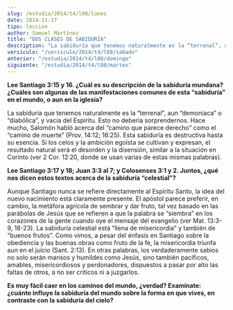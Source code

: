 ```yaml
---
slug: /estudia/2014/t4/l08/lunes
date: 2014-11-17
tipo: leccion
author: Samuel Martínez
title: "DOS CLASES DE SABIDURÍA"
description: "La sabiduría que tenemos naturalmente es la “terrenal”, aun “demoníaca” o “diabólica”, y vacía del Espíritu. Esto no debería sorprendernos. Hace mucho, Salomón habló acerca del “camino que parece derecho” como el “camino de muerte” (Prov. 14:12; 16:25)."
versiculo: "/versiculo/2014/t4/l08/sabado"
anterior: "/estudia/2014/t4/l08/domingo"
siguiente: "/estudia/2014/t4/l08/martes"
---
```


**Lee Santiago 3:15 y 16. ¿Cuál es su descripción de la sabiduría mundana? ¿Cuáles son algunas de las manifestaciones comunes de esta “sabiduría” en el mundo, o aun en la iglesia?**

La sabiduría que tenemos naturalmente es la “terrenal”, aun “demoníaca” o “diabólica”, y vacía del Espíritu. Esto no debería sorprendernos. Hace mucho, Salomón habló acerca del “camino que parece derecho” como el “camino de muerte” (Prov. 14:12; 16:25). Esta sabiduría es destructiva hasta su esencia. Si los celos y la ambición egoísta se cultivan y expresan, el resultado natural será el desorden y la disensión, similar a la situación en Corinto (ver 2 Cor. 12:20, donde se usan varias de estas mismas palabras).

**Lee Santiago 3:17 y 18; Juan 3:3 al 7; y Colosenses 3:1 y 2. Juntos, ¿qué nos dicen estos textos acerca de la sabiduría “celestial”?**

Aunque Santiago nunca se refiere directamente al Espíritu Santo, la idea del nuevo nacimiento está claramente presente. El apóstol parece preferir, en cambio, la metáfora agrícola de sembrar y dar fruto, tal vez basado en las parábolas de Jesús que se refieren a que la palabra se “siembra” en los corazones de la gente cuando oye el mensaje del evangelio (ver Mat. 13:3-9, 18-23). La sabiduría celestial está “llena de misericordia” y también de “buenos frutos”. Como vimos, a pesar del énfasis en Santiago sobre la obediencia y las buenas obras como fruto de la fe, la misericordia triunfa aun en el juicio (Sant. 2:13). En otras palabras, los verdaderamente sabios no solo serán mansos y humildes como Jesús, sino también pacíficos, amables, misericordiosos y perdonadores, dispuestos a pasar por alto las faltas de otros, a no ser críticos ni a juzgarlos.

**Es muy fácil caer en los caminos del mundo, ¿verdad? Examínate: ¿cuánto influye la sabiduría del mundo sobre la forma en que vives, en contraste con la sabiduría del cielo?**
